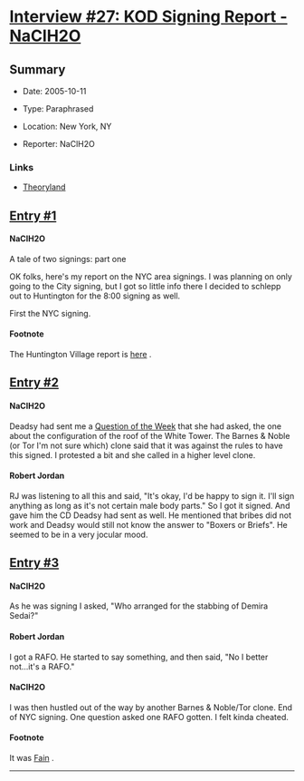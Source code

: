 # [Interview #27: KOD Signing Report - NaClH2O](https://www.theoryland.com/intvmain.php?i=27)

## Summary

- Date: 2005-10-11

- Type: Paraphrased

- Location: New York, NY

- Reporter: NaClH2O

### Links

- [Theoryland](http://theoryland.yuku.com/reply/201383/t/NY-Meet-October-11.html#reply-201383)


## [Entry #1](https://www.theoryland.com/intvmain.php?i=27#1)

#### NaClH2O

A tale of two signings: part one

OK folks, here's my report on the NYC area signings. I was planning on only going to the City signing, but I got so little info there I decided to schlepp out to Huntington for the 8:00 signing as well.

First the NYC signing.

#### Footnote

The Huntington Village report is
[here](http://www.theoryland.com/intvmain.php?i=215)
.

## [Entry #2](https://www.theoryland.com/intvmain.php?i=27#2)

#### NaClH2O

Deadsy had sent me a
[Question of the Week](http://www.theoryland.com/intvmain.php?i=4#8)
that she had asked, the one about the configuration of the roof of the White Tower. The Barnes & Noble (or Tor I'm not sure which) clone said that it was against the rules to have this signed. I protested a bit and she called in a higher level clone.

#### Robert Jordan

RJ was listening to all this and said, "It's okay, I'd be happy to sign it. I'll sign anything as long as it's not certain male body parts." So I got it signed. And gave him the CD Deadsy had sent as well. He mentioned that bribes did not work and Deadsy would still not know the answer to "Boxers or Briefs". He seemed to be in a very jocular mood.

## [Entry #3](https://www.theoryland.com/intvmain.php?i=27#3)

#### NaClH2O

As he was signing I asked, "Who arranged for the stabbing of Demira Sedai?"

#### Robert Jordan

I got a RAFO. He started to say something, and then said, "No I better not...it's a RAFO."

#### NaClH2O

I was then hustled out of the way by another Barnes & Noble/Tor clone. End of NYC signing. One question asked one RAFO gotten. I felt kinda cheated.

#### Footnote

It was
[Fain](http://www.theoryland.com/intvmain.php?i=749#11)
.


---

